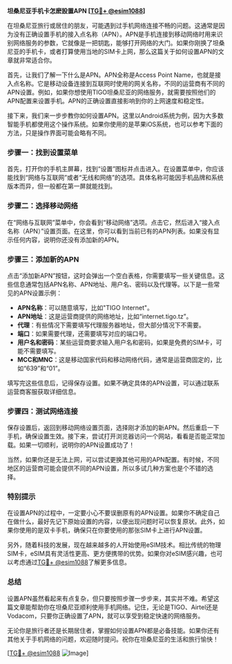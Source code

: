 **坦桑尼亚手机卡怎麽設置APN [[TG💪+ @esim1088](https://t.me/s/esim1088)]**

在坦桑尼亚旅行或居住的朋友，可能遇到过手机网络连接不畅的问题。这通常是因为没有正确设置手机的接入点名称（APN）。APN是手机连接到移动网络时用来识别网络服务的参数，它就像是一把钥匙，能够打开网络的大门。如果你刚换了坦桑尼亚的手机卡，或者打算使用当地的SIM卡上网，那么这篇关于如何设置APN的文章就非常适合你。

首先，让我们了解一下什么是APN。APN全称是Access Point Name，也就是接入点名称。它是移动设备连接到互联网时使用的网关名称，不同的运营商有不同的APN设置。例如，如果你想使用TIGO坦桑尼亚的网络服务，就需要按照他们的APN配置来设置手机。APN的正确设置直接影响到你的上网速度和稳定性。

接下来，我们来一步步教你如何设置APN。这里以Android系统为例，因为大多数智能手机都使用这个操作系统。如果你使用的是苹果iOS系统，也可以参考下面的方法，只是操作界面可能会略有不同。

### 步骤一：找到设置菜单

首先，打开你的手机主屏幕，找到“设置”图标并点击进入。在设置菜单中，你应该能找到“网络与互联网”或者“无线和网络”的选项。具体名称可能因手机品牌和系统版本而异，但一般都在第一屏就能找到。

### 步骤二：选择移动网络

在“网络与互联网”菜单中，你会看到“移动网络”选项。点击它，然后进入“接入点名称（APN）”设置页面。在这里，你可以看到当前已有的APN列表。如果没有显示任何内容，说明你还没有添加新的APN。

### 步骤三：添加新的APN

点击“添加新APN”按钮，这时会弹出一个空白表格，你需要填写一些关键信息。这些信息通常包括APN名称、APN地址、用户名、密码以及代理等。以下是一些常见的APN设置示例：

- **APN名称**：可以随意填写，比如"TIGO Internet"。
- **APN地址**：这是运营商提供的网络地址，比如“internet.tigo.tz”。
- **代理**：有些情况下需要填写代理服务器地址，但大部分情况下不需要。
- **端口**：如果需要代理，还需要填写对应的端口号。
- **用户名和密码**：某些运营商要求输入用户名和密码，如果是免费的SIM卡，可能不需要填写。
- **MCC和MNC**：这是移动国家代码和移动网络代码，通常是运营商固定的，比如“639”和“01”。

填写完这些信息后，记得保存设置。如果不确定具体的APN设置，可以通过联系运营商客服获取详细信息。

### 步骤四：测试网络连接

保存设置后，返回到移动网络设置页面，选择刚才添加的新APN。然后重启一下手机，确保设置生效。接下来，尝试打开浏览器访问一个网站，看看是否能正常加载。如果一切顺利，说明你的APN设置成功了！

当然，如果你还是无法上网，可以尝试更换其他可用的APN配置。有时候，不同地区的运营商可能会提供不同的APN设置，所以多试几种方案也是个不错的选择。

### 特别提示

在设置APN的过程中，一定要小心不要误删原有的APN设置。如果你不确定自己在做什么，最好先记下原始设置的内容，以便出现问题时可以恢复原状。此外，如果你使用的是双卡手机，确保只在你要使用的那张SIM卡上进行APN设置。

另外，随着科技的发展，现在越来越多的人开始使用eSIM技术。相比传统的物理SIM卡，eSIM具有灵活性更高、更方便携带的优势。如果你对eSIM感兴趣，也可以考虑通过[TG💪+ @esim1088](https://t.me/s/esim1088)了解更多信息。

### 总结

设置APN虽然看起来有点复杂，但只要按照步骤一步步来，其实并不难。希望这篇文章能帮助你在坦桑尼亚顺利使用手机网络。记住，无论是TIGO、Airtel还是Vodacom，只要你正确设置了APN，就可以享受到稳定快速的网络服务。

无论你是旅行者还是长期居住者，掌握如何设置APN都是必备技能。如果你还有其他关于手机网络的问题，欢迎随时提问。祝你在坦桑尼亚的生活和旅行愉快！

[[TG💪+ @esim1088](https://t.me/s/esim1088) ![Image](https://i.postimg.cc/4NQfJmqS/Snipaste-2025-05-13-00-14-12.png)]